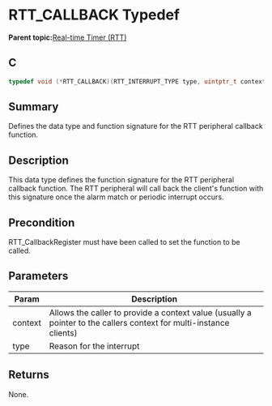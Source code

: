 # RTT\_CALLBACK Typedef

**Parent topic:**[Real-time Timer \(RTT\)](GUID-2A29BDE4-A969-4CEB-A21C-AF161D295289.md)

## C

```c
typedef void (*RTT_CALLBACK)(RTT_INTERRUPT_TYPE type, uintptr_t context);

```

## Summary

Defines the data type and function signature for the RTT peripheral callback function.

## Description

This data type defines the function signature for the RTT peripheral callback function. The RTT peripheral will call back the client's function with this signature once the alarm match or periodic interrupt occurs.

## Precondition

RTT\_CallbackRegister must have been called to set the function to be called.

## Parameters

|Param|Description|
|-----|-----------|
|context|Allows the caller to provide a context value \(usually a pointer to the callers context for multi-instance clients\)|
|type|Reason for the interrupt|

## Returns

None.

